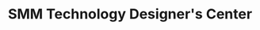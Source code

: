 ---
title: "SMM Technology Designer's Center"
url: /manila/smm-technology-designers-center/
shop: hardware
---